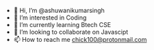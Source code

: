 - 👋 Hi, I’m @ashuwanikumarsingh
- 👀 I’m interested in Coding
- 🌱 I’m currently learning Btech CSE
- 💞️ I’m looking to collaborate on Javascipt
- 📫 How to reach me chick100@protonmail.com

<!---
ashuwanikumarsingh/ashuwanikumarsingh is a ✨ special ✨ repository because its `README.md` (this file) appears on your GitHub profile.
You can click the Preview link to take a look at your changes.
--->
